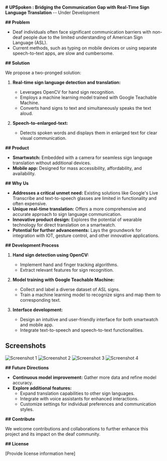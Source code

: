  **# UPSpoken : Bridging the Communication Gap with Real-Time Sign Language Translation**
-- Under Development

**## Problem**

* Deaf individuals often face significant communication barriers with non-deaf people due to the limited understanding of American Sign Language (ASL).
* Current methods, such as typing on mobile devices or using separate speech-to-text apps, are slow and cumbersome.

**## Solution**

We propose a two-pronged solution:

1. **Real-time sign language detection and translation:**
   - Leverages OpenCV for hand sign recognition.
   - Employs a machine learning model trained with Google Teachable Machine.
   - Converts hand signs to text and simultaneously speaks the text aloud.

2. **Speech-to-enlarged-text:**
   - Detects spoken words and displays them in enlarged text for clear visual communication.

**## Product**

* **Smartwatch:** Embedded with a camera for seamless sign language translation without additional devices.
* **Mobile app:** Designed for mass accessibility, affordability, and availability.

**## Why Us**

* **Addresses a critical unmet need:** Existing solutions like Google's Live Transcribe and text-to-speech glasses are limited in functionality and often expensive.
* **Unique real-time translation:** Offers a more comprehensive and accurate approach to sign language communication.
* **Innovative product design:** Explores the potential of wearable technology for direct translation on a smartwatch.
* **Potential for further advancements:** Lays the groundwork for integration with IOT, gesture control, and other innovative applications.

**## Development Process**

1. **Hand sign detection using OpenCV:**
   - Implement hand and finger tracking algorithms.
   - Extract relevant features for sign recognition.

2. **Model training with Google Teachable Machine:**
   - Collect and label a diverse dataset of ASL signs.
   - Train a machine learning model to recognize signs and map them to corresponding text.

3. **Interface development:**
   - Design an intuitive and user-friendly interface for both smartwatch and mobile app.
   - Integrate text-to-speech and speech-to-text functionalities.

## Screenshots

<img src="/images/1.jpg" alt="Screenshot 1">
<img src="/images/2.jpg" alt="Screenshot 2">
<img src="/images/3.jpg" alt="Screenshot 3">
<img src="/images/4.jpg" alt="Screenshot 4">

**## Future Directions**

* **Continuous model improvement:** Gather more data and refine model accuracy.
* **Explore additional features:**
   - Expand translation capabilities to other sign languages.
   - Integrate with voice assistants for enhanced interactions.
   - Customize settings for individual preferences and communication styles.

**## Contribute**

We welcome contributions and collaborations to further enhance this project and its impact on the deaf community.

**## License**

[Provide license information here]


